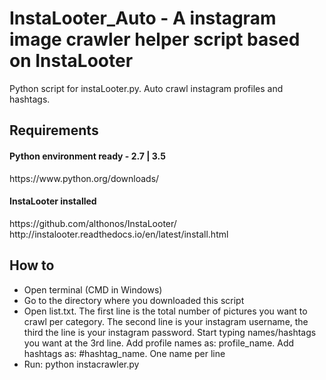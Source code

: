 # InstaLooter_Auto - A instagram image crawler helper script based on InstaLooter
Python script for instaLooter.py. Auto crawl instagram profiles and hashtags.


<h2>Requirements</h2>
<h4>Python environment ready - 2.7 | 3.5</h4>
<a>https://www.python.org/downloads/</a>
<br/>
<h4>InstaLooter installed</h4>
<a>https://github.com/althonos/InstaLooter/</a>
<a>http://instalooter.readthedocs.io/en/latest/install.html</a>

<h2>How to</h2>
<ul>
<li>Open terminal (CMD in Windows)</li>
<li>Go to the directory where you downloaded this script</li>
<li>Open list.txt. 
The first line is the total number of pictures you want to crawl per category. The second line is your instagram username, the third the line is your instagram password. Start typing names/hashtags you want at the 3rd line. Add profile names as: profile_name. Add hashtags as: #hashtag_name. One name per line</li>
<li>Run: python instacrawler.py</li>
</ul>


